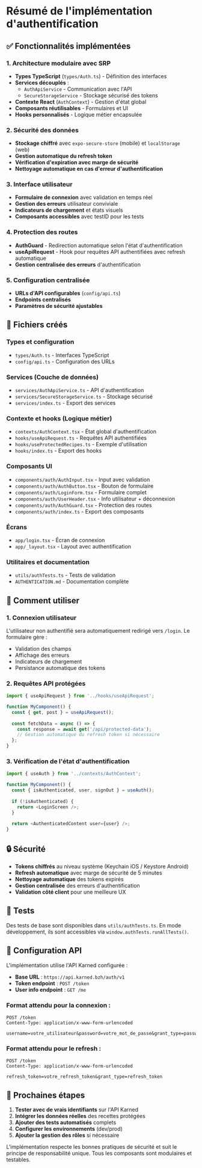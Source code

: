 # Résumé de l'implémentation d'authentification

## ✅ Fonctionnalités implémentées

### 1. **Architecture modulaire avec SRP**
- **Types TypeScript** (`types/Auth.ts`) - Définition des interfaces
- **Services découplés** :
  - `AuthApiService` - Communication avec l'API
  - `SecureStorageService` - Stockage sécurisé des tokens
- **Contexte React** (`AuthContext`) - Gestion d'état global
- **Composants réutilisables** - Formulaires et UI
- **Hooks personnalisés** - Logique métier encapsulée

### 2. **Sécurité des données**
- **Stockage chiffré** avec `expo-secure-store` (mobile) et `localStorage` (web)
- **Gestion automatique du refresh token**
- **Vérification d'expiration avec marge de sécurité**
- **Nettoyage automatique en cas d'erreur d'authentification**

### 3. **Interface utilisateur**
- **Formulaire de connexion** avec validation en temps réel
- **Gestion des erreurs** utilisateur conviviale  
- **Indicateurs de chargement** et états visuels
- **Composants accessibles** avec testID pour les tests

### 4. **Protection des routes**
- **AuthGuard** - Redirection automatique selon l'état d'authentification
- **useApiRequest** - Hook pour requêtes API authentifiées avec refresh automatique
- **Gestion centralisée des erreurs** d'authentification

### 5. **Configuration centralisée**
- **URLs d'API configurables** (`config/api.ts`)
- **Endpoints centralisés**
- **Paramètres de sécurité ajustables**

## 🔧 Fichiers créés

### Types et configuration
- `types/Auth.ts` - Interfaces TypeScript
- `config/api.ts` - Configuration des URLs

### Services (Couche de données)
- `services/AuthApiService.ts` - API d'authentification
- `services/SecureStorageService.ts` - Stockage sécurisé
- `services/index.ts` - Export des services

### Contexte et hooks (Logique métier)
- `contexts/AuthContext.tsx` - État global d'authentification
- `hooks/useApiRequest.ts` - Requêtes API authentifiées
- `hooks/useProtectedRecipes.ts` - Exemple d'utilisation
- `hooks/index.ts` - Export des hooks

### Composants UI
- `components/auth/AuthInput.tsx` - Input avec validation
- `components/auth/AuthButton.tsx` - Bouton de formulaire
- `components/auth/LoginForm.tsx` - Formulaire complet
- `components/auth/UserHeader.tsx` - Info utilisateur + déconnexion
- `components/auth/AuthGuard.tsx` - Protection des routes
- `components/auth/index.ts` - Export des composants

### Écrans
- `app/login.tsx` - Écran de connexion
- `app/_layout.tsx` - Layout avec authentification

### Utilitaires et documentation
- `utils/authTests.ts` - Tests de validation
- `AUTHENTICATION.md` - Documentation complète

## 🚀 Comment utiliser

### 1. **Connexion utilisateur**
L'utilisateur non authentifié sera automatiquement redirigé vers `/login`.
Le formulaire gère :
- Validation des champs
- Affichage des erreurs
- Indicateurs de chargement
- Persistance automatique des tokens

### 2. **Requêtes API protégées**
```typescript
import { useApiRequest } from '../hooks/useApiRequest';

function MyComponent() {
  const { get, post } = useApiRequest();
  
  const fetchData = async () => {
    const response = await get('/api/protected-data');
    // Gestion automatique du refresh token si nécessaire
  };
}
```

### 3. **Vérification de l'état d'authentification**
```typescript
import { useAuth } from '../contexts/AuthContext';

function MyComponent() {
  const { isAuthenticated, user, signOut } = useAuth();
  
  if (!isAuthenticated) {
    return <LoginScreen />;
  }
  
  return <AuthenticatedContent user={user} />;
}
```

## 🔒 Sécurité

- **Tokens chiffrés** au niveau système (Keychain iOS / Keystore Android)
- **Refresh automatique** avec marge de sécurité de 5 minutes
- **Nettoyage automatique** des tokens expirés
- **Gestion centralisée** des erreurs d'authentification
- **Validation côté client** pour une meilleure UX

## 🧪 Tests

Des tests de base sont disponibles dans `utils/authTests.ts`.
En mode développement, ils sont accessibles via `window.authTests.runAllTests()`.

## 📝 Configuration API

L'implémentation utilise l'API Karned configurée :
- **Base URL** : `https://api.karned.bzh/auth/v1`
- **Token endpoint** : `POST /token`
- **User info endpoint** : `GET /me`

### Format attendu pour la connexion :
```
POST /token
Content-Type: application/x-www-form-urlencoded

username=votre_utilisateur&password=votre_mot_de_passe&grant_type=password
```

### Format attendu pour le refresh :
```  
POST /token
Content-Type: application/x-www-form-urlencoded

refresh_token=votre_refresh_token&grant_type=refresh_token
```

## 🎯 Prochaines étapes

1. **Tester avec de vrais identifiants** sur l'API Karned
2. **Intégrer les données réelles** des recettes protégées
3. **Ajouter des tests automatisés** complets
4. **Configurer les environnements** (dev/prod)
5. **Ajouter la gestion des rôles** si nécessaire

L'implémentation respecte les bonnes pratiques de sécurité et suit le principe de responsabilité unique. Tous les composants sont modulaires et testables.

